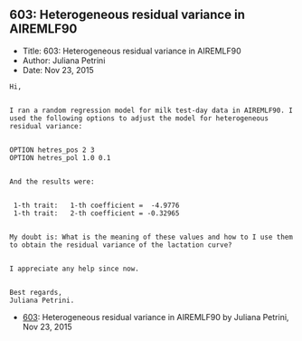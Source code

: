 ## 603: Heterogeneous residual variance in AIREMLF90

- Title: 603: Heterogeneous residual variance in AIREMLF90
- Author: Juliana Petrini
- Date: Nov 23, 2015

```
Hi, 


I ran a random regression model for milk test-day data in AIREMLF90. I used the following options to adjust the model for heterogeneous residual variance:


OPTION hetres_pos 2 3
OPTION hetres_pol 1.0 0.1


And the results were:


 1-th trait:   1-th coefficient =  -4.9776    
 1-th trait:   2-th coefficient = -0.32965  


My doubt is: What is the meaning of these values and how to I use them to obtain the residual variance of the lactation curve?


I appreciate any help since now.


Best regards, 
Juliana Petrini. 
```

- [603](0603.md): Heterogeneous residual variance in AIREMLF90 by Juliana Petrini, Nov 23, 2015
